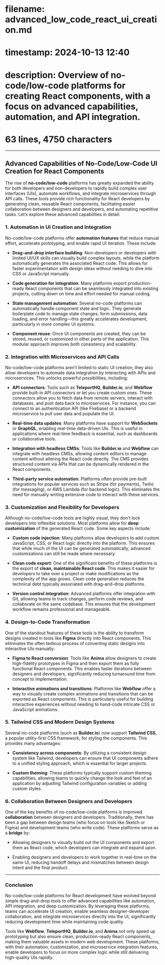 
# filename: advanced_low_code_react_ui_creation.md
# timestamp: 2024-10-13 12:40
# description: Overview of no-code/low-code platforms for creating React components, with a focus on advanced capabilities, automation, and API integration.
# 63 lines, 4750 characters

---

## Advanced Capabilities of No-Code/Low-Code UI Creation for React Components

The rise of **no-code/low-code** platforms has greatly expanded the ability for both developers and non-developers to rapidly build complex user interfaces (UIs), automate workflows, and integrate microservices through API calls. These tools provide rich functionality for React developers by generating clean, reusable React components, facilitating easier collaboration between designers and developers, and automating repetitive tasks. Let’s explore these advanced capabilities in detail:

### 1. **Automation in UI Creation and Integration**
   
No-code/low-code platforms offer **automation features** that reduce manual effort, accelerate prototyping, and enable rapid UI iteration. These include:

- **Drag-and-drop interface building**: Non-developers or developers with limited UI/UX skills can visually build complex layouts, while the platform automatically generates the associated React code. This allows for faster experimentation with design ideas without needing to dive into CSS or JavaScript manually.
  
- **Code generation for integration**: Many platforms export production-ready React components that can be seamlessly integrated into existing projects, cutting down on time and effort needed for manual coding.
  
- **State management automation**: Several no-code platforms can automatically handle component state and logic. They generate boilerplate code to manage state changes, form submissions, data loading, and error handling—this greatly accelerates development, particularly in more complex UI systems.

- **Component reuse**: Once UI components are created, they can be stored, reused, or customized in other parts of the application. This modular approach improves both consistency and scalability.

### 2. **Integration with Microservices and API Calls**

No-code/low-code platforms aren’t limited to static UI creation; they also allow developers to automate data integration by interacting with APIs and microservices. This unlocks powerful possibilities, including:

- **API connectors**: Tools such as **TeleportHQ**, **Builder.io**, and **Webflow** provide built-in API connectors or let you create custom ones. These connectors allow you to fetch data from remote servers, interact with databases, and post data back to microservices. For instance, you can connect to an authentication API (like Firebase) or a backend microservice to pull user data and populate the UI.
  
- **Real-time data updates**: Many platforms have support for **WebSockets** or **GraphQL**, enabling real-time data-driven UIs. This is useful in applications where real-time feedback is essential, such as dashboards or collaborative tools.

- **Integration with headless CMSs**: Tools like **Builder.io** and **Webflow** can integrate with headless CMSs, allowing content editors to manage content without altering the React code directly. The CMS provides structured content via APIs that can be dynamically rendered in the React components.

- **Third-party service automation**: Platforms often provide pre-built integrations for popular services such as Stripe (for payments), Twilio (for messaging), or AWS Lambda (for backend logic). This eliminates the need for manually writing extensive code to interact with these services.

### 3. **Customization and Flexibility for Developers**

Although no-code/low-code tools are highly visual, they don’t lock developers into inflexible solutions. Most platforms allow for **deep customization** of the generated React code. Some key aspects include:

- **Custom code injection**: Many platforms allow developers to add custom JavaScript, CSS, or React logic directly into the platform. This ensures that while much of the UI can be generated automatically, advanced customizations can still be made where necessary.
  
- **Clean code export**: One of the significant benefits of these platforms is the export of **clean, maintainable React code**. This makes it easier for developers to take over a project or make modifications as the complexity of the app grows. Clean code generation reduces the technical debt typically associated with drag-and-drop platforms.

- **Version control integration**: Advanced platforms offer integration with Git, allowing teams to track changes, perform code reviews, and collaborate on the same codebase. This ensures that the development workflow remains professional and manageable.

### 4. **Design-to-Code Transformation**

One of the standout features of these tools is the ability to transform designs created in tools like **Figma** directly into React components. This eliminates the often tedious process of converting static designs into interactive UIs manually:

- **Figma to React conversion**: Tools like **Anima** allow designers to create high-fidelity prototypes in Figma and then export them as fully functional React components. This enables faster iterations between designers and developers, significantly reducing turnaround time from concept to implementation.
  
- **Interactive animations and transitions**: Platforms like **Webflow** offer a way to visually create complex animations and transitions that can be exported as React components. This is particularly useful for building interactive experiences without needing to hand-code intricate CSS or JavaScript animations.

### 5. **Tailwind CSS and Modern Design Systems**

Several no-code platforms (such as **Builder.io**) now support **Tailwind CSS**, a popular utility-first CSS framework, for styling the components. This provides many advantages:

- **Consistency across components**: By utilizing a consistent design system like Tailwind, developers can ensure that UI components adhere to a unified styling approach, which is essential for larger projects.
  
- **Custom theming**: These platforms typically support custom theming capabilities, allowing teams to quickly change the look and feel of an application by adjusting Tailwind configuration variables or adding custom styles.

### 6. **Collaboration Between Designers and Developers**

One of the key benefits of no-code/low-code platforms is improved **collaboration** between designers and developers. Traditionally, there has been a gap between design teams (who focus on tools like Sketch or Figma) and development teams (who write code). These platforms serve as a **bridge** by:

- Allowing designers to visually build out the UI components and export them as React code, which developers can integrate and expand upon.
  
- Enabling designers and developers to work together in real-time on the same UI, reducing handoff delays and mismatches between design intent and the final product.

---

### Conclusion

No-code/low-code platforms for React development have evolved beyond simple drag-and-drop tools to offer advanced capabilities like automation, API integration, and deep customization. By leveraging these platforms, teams can accelerate UI creation, enable seamless designer-developer collaboration, and integrate microservices directly into the UI, significantly reducing development time while maintaining code quality.

Tools like **Webflow**, **TeleportHQ**, **Builder.io**, and **Anima** not only speed up prototyping but also ensure clean, production-ready React components, making them valuable assets in modern web development. These platforms, with their automation, customization, and microservice integration features, enable developers to focus on more complex logic while still delivering high-quality UIs rapidly.

